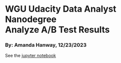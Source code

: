 # WGU Udacity Data Analyst Nanodegree <br>Analyze A/B Test Results  
### By: Amanda Hanway, 12/23/2023 

See the [jupyter notebook](/Analyze_ab_test_results_notebook.ipynb)  


